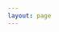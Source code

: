 ```yaml
---
layout: page
---
```


<script setup>
import MyButton from '@components/MyButton.vue'
</script>

<MyButton />
